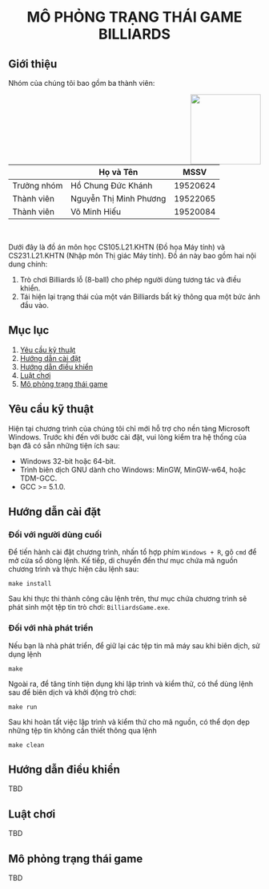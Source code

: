 <h1><p align="center">MÔ PHỎNG TRẠNG THÁI GAME BILLIARDS</p></h1>

## Giới thiệu

Nhóm của chúng tôi bao gồm ba thành viên:

<img align="right" height="140" src="https://media1.tenor.com/images/f181464c1be3f16db829c46966eab6fd/tenor.gif?itemid=3452012">

|             | Họ và Tên              | MSSV     |
|-------------|------------------------|----------|
| Trưởng nhóm | Hồ Chung Đức Khánh     | 19520624 |
| Thành viên  | Nguyễn Thị Minh Phương | 19522065 |
| Thành viên  | Võ Minh Hiếu           | 19520084 |

<br>

Dưới đây là đồ án môn học CS105.L21.KHTN (Đồ họa Máy tính) và CS231.L21.KHTN (Nhập môn Thị giác Máy tính). Đồ án này bao gồm hai nội dung chính:

<ol>
    <li> Trò chơi Billiards lỗ (8-ball) cho phép người dùng tương tác và điều khiển.
    <li> Tái hiện lại trạng thái của một ván Billiards bất kỳ thông qua một bức ảnh đầu vào.
</ol>

## Mục lục

1. [Yêu cầu kỹ thuật](#yêu-cầu-kỹ-thuật)
2. [Hướng dẫn cài đặt](#hướng-dẫn-cài-đặt)
3. [Hướng dẫn điều khiển](#hướng-dẫn-điều-khiển)
4. [Luật chơi](#luật-chơi)
5. [Mô phỏng trạng thái game](#mô-phỏng-trạng-thái-game)

## Yêu cầu kỹ thuật

Hiện tại chương trình của chúng tôi chỉ mới hỗ trợ cho nền tảng Microsoft Windows. Trước khi đến với bước cài đặt, vui lòng kiểm tra hệ thống của bạn đã có sẵn những tiện ích sau:

- Windows 32-bit hoặc 64-bit.
- Trình biên dịch GNU dành cho Windows: MinGW, MinGW-w64, hoặc TDM-GCC.
- GCC >= 5.1.0.

## Hướng dẫn cài đặt

### Đối với người dùng cuối

Để tiến hành cài đặt chương trình, nhấn tổ hợp phím `Windows + R`, gõ `cmd` để mở cửa sổ dòng lệnh. Kế tiếp, di chuyển đến thư mục chứa mã nguồn chương trình và thực hiện câu lệnh sau:
```
make install
```

Sau khi thực thi thành công câu lệnh trên, thư mục chứa chương trình sẽ phát sinh một tệp tin trò chơi: `BilliardsGame.exe`.

### Đối với nhà phát triển

Nếu bạn là nhà phát triển, để giữ lại các tệp tin mã máy sau khi biên dịch, sử dụng lệnh
```
make
```
Ngoài ra, để tăng tính tiện dụng khi lập trình và kiểm thử, có thể dùng lệnh sau để biên dịch và khởi động trò chơi:
```
make run
```
Sau khi hoàn tất việc lập trình và kiểm thử cho mã nguồn, có thể dọn dẹp những tệp tin không cần thiết thông qua lệnh
```
make clean
```


## Hướng dẫn điều khiển

TBD

## Luật chơi

TBD

## Mô phỏng trạng thái game

TBD